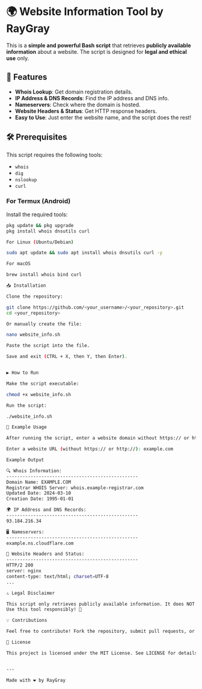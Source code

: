 # 🌍 Website Information Tool by RayGray

This is a **simple and powerful Bash script** that retrieves **publicly available information** about a website. The script is designed for **legal and ethical use** only.

## 🚀 Features
- **Whois Lookup**: Get domain registration details.
- **IP Address & DNS Records**: Find the IP address and DNS info.
- **Nameservers**: Check where the domain is hosted.
- **Website Headers & Status**: Get HTTP response headers.
- **Easy to Use**: Just enter the website name, and the script does the rest!

## 🛠️ Prerequisites
This script requires the following tools:
- `whois`
- `dig`
- `nslookup`
- `curl`

### **For Termux (Android)**
Install the required tools:
```bash
pkg update && pkg upgrade
pkg install whois dnsutils curl

For Linux (Ubuntu/Debian)

sudo apt update && sudo apt install whois dnsutils curl -y

For macOS

brew install whois bind curl

📥 Installation

Clone the repository:

git clone https://github.com/<your_username>/<your_repository>.git
cd <your_repository>

Or manually create the file:

nano website_info.sh

Paste the script into the file.

Save and exit (CTRL + X, then Y, then Enter).


▶️ How to Run

Make the script executable:

chmod +x website_info.sh

Run the script:

./website_info.sh

📌 Example Usage

After running the script, enter a website domain without https:// or http://, like this:

Enter a website URL (without https:// or http://): example.com

Example Output

🔍 Whois Information:
-------------------------------------------------
Domain Name: EXAMPLE.COM
Registrar WHOIS Server: whois.example-registrar.com
Updated Date: 2024-03-10
Creation Date: 1995-01-01

🌍 IP Address and DNS Records:
-------------------------------------------------
93.184.216.34

🖥️ Nameservers:
-------------------------------------------------
example.ns.cloudflare.com

📡 Website Headers and Status:
-------------------------------------------------
HTTP/2 200
server: nginx
content-type: text/html; charset=UTF-8
...

⚠️ Legal Disclaimer

This script only retrieves publicly available information. It does NOT perform hacking, scanning, or any illegal activity.
Use this tool responsibly! 🚀

💡 Contributions

Feel free to contribute! Fork the repository, submit pull requests, or report issues.

📜 License

This project is licensed under the MIT License. See LICENSE for details.


---

Made with ❤️ by RayGray
